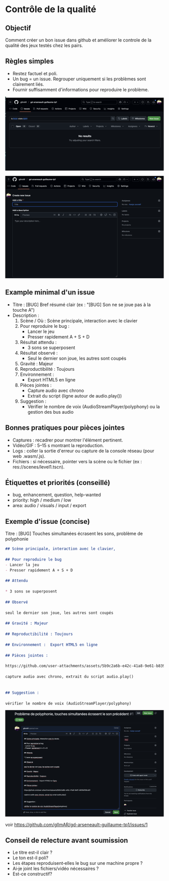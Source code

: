 # Contrôle de la qualité


## Objectif

Comment créer un bon issue dans github et améliorer le controle de la qualité des jeux testés chez les pairs.

## Règles simples
- Restez factuel et poli.
- Un bug = un issue. Regrouper uniquement si les problèmes sont clairement liés.
- Fournir suffisamment d'informations pour reproduire le problème.

![Créer un nouveau issue](image.png)

![alt text](image-1.png)

## Example minimal d'un issue

- Titre : [BUG] Bref résumé clair (ex : "[BUG] Son ne se joue pas à la touche A")
- Description :
   1. Scène / Où : Scène principale, interaction avec le clavier
   2. Pour reproduire le bug :
      - Lancer le jeu
      - Presser rapidement A + S + D
   3. Résultat attendu :
      - 3 sons se superposent
   4. Résultat observé :
      - Seul le dernier son joue, les autres sont coupés
   5. Gravité : Majeur
   6. Reproductibilité : Toujours
   7. Environnement :
      - Export HTML5 en ligne
   8. Pièces jointes :
      - Capture audio avec chrono
      - Extrait du script (ligne autour de audio.play())
   9. Suggestion :
      - Vérifier le nombre de voix (AudioStreamPlayer/polyphony) ou la gestion des bus audio

## Bonnes pratiques pour pièces jointes

- Captures : recadrer pour montrer l'élément pertinent.
- Vidéo/GIF : 5–15 s montrant la reproduction.
- Logs : coller la sortie d'erreur ou capture de la console réseau (pour web .wasm/.js).
- Fichiers : si nécessaire, pointer vers la scène ou le fichier (ex : res://scenes/level1.tscn).

## Étiquettes et priorités (conseillé)
- bug, enhancement, question, help-wanted
- priority: high / medium / low
- area: audio / visuals / input / export

## Exemple d'issue (concise)
Titre : [BUG] Touches simultanées écrasent les sons, problème de polyphonie

```markdown
## Scène principale, interaction avec le clavier,

## Pour reproduire le bug 
- Lancer la jeu
- Presser rapidement A + S + D

## Attendu 

* 3 sons se superposent

## Observé 

seul le dernier son joue, les autres sont coupés

## Gravité : Majeur

## Reproductibilité : Toujours

## Environnement :  Export HTML5 en ligne

## Pièces jointes : 

https://github.com/user-attachments/assets/5b9c2a6b-e42c-41a8-9e61-b839df38cdd1

capture audio avec chrono, extrait du script audio.play()


## Suggestion : 

vérifier le nombre de voix (AudioStreamPlayer/polyphony)
```

![alt text](image-2.png)

voir https://github.com/gllmAR/gd-arseneault-guillaume-tp1/issues/1

## Conseil de relecture avant soumission
- Le titre est-il clair ?  
- Le ton est-il poli? 
- Les étapes reproduisent‑elles le bug sur une machine propre ?  
- Ai‑je joint les fichiers/vidéo nécessaires ?
- Est-ce constructif? 

